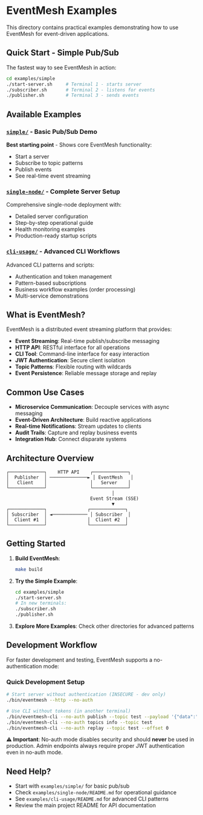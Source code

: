 # EventMesh Examples

This directory contains practical examples demonstrating how to use EventMesh for event-driven applications.

## Quick Start - Simple Pub/Sub

The fastest way to see EventMesh in action:

```bash
cd examples/simple
./start-server.sh     # Terminal 1 - starts server
./subscriber.sh       # Terminal 2 - listens for events
./publisher.sh        # Terminal 3 - sends events
```

## Available Examples

### [`simple/`](simple/) - Basic Pub/Sub Demo
**Best starting point** - Shows core EventMesh functionality:
- Start a server
- Subscribe to topic patterns
- Publish events
- See real-time event streaming

### [`single-node/`](single-node/) - Complete Server Setup
Comprehensive single-node deployment with:
- Detailed server configuration
- Step-by-step operational guide
- Health monitoring examples
- Production-ready startup scripts

### [`cli-usage/`](cli-usage/) - Advanced CLI Workflows
Advanced CLI patterns and scripts:
- Authentication and token management
- Pattern-based subscriptions
- Business workflow examples (order processing)
- Multi-service demonstrations

## What is EventMesh?

EventMesh is a distributed event streaming platform that provides:

- **Event Streaming**: Real-time publish/subscribe messaging
- **HTTP API**: RESTful interface for all operations
- **CLI Tool**: Command-line interface for easy interaction
- **JWT Authentication**: Secure client isolation
- **Topic Patterns**: Flexible routing with wildcards
- **Event Persistence**: Reliable message storage and replay

## Common Use Cases

- **Microservice Communication**: Decouple services with async messaging
- **Event-Driven Architecture**: Build reactive applications
- **Real-time Notifications**: Stream updates to clients
- **Audit Trails**: Capture and replay business events
- **Integration Hub**: Connect disparate systems

## Architecture Overview

```
┌─────────────┐    HTTP API    ┌─────────────┐
│  Publisher  │ ──────────────► │ EventMesh   │
│   Client    │                │   Server    │
└─────────────┘                └─────────────┘
                                       │
                               Event Stream (SSE)
                                       ▼
┌─────────────┐               ┌─────────────┐
│ Subscriber  │ ◄───────────── │ Subscriber  │
│  Client #1  │               │  Client #2  │
└─────────────┘               └─────────────┘
```

## Getting Started

1. **Build EventMesh**:
   ```bash
   make build
   ```

2. **Try the Simple Example**:
   ```bash
   cd examples/simple
   ./start-server.sh
   # In new terminals:
   ./subscriber.sh
   ./publisher.sh
   ```

3. **Explore More Examples**: Check other directories for advanced patterns

## Development Workflow

For faster development and testing, EventMesh supports a no-authentication mode:

### Quick Development Setup
```bash
# Start server without authentication (INSECURE - dev only)
./bin/eventmesh --http --no-auth

# Use CLI without tokens (in another terminal)
./bin/eventmesh-cli --no-auth publish --topic test --payload '{"data":"value"}'
./bin/eventmesh-cli --no-auth topics info --topic test
./bin/eventmesh-cli --no-auth replay --topic test --offset 0
```

**⚠️ Important**: No-auth mode disables security and should **never** be used in production. Admin endpoints always require proper JWT authentication even in no-auth mode.

## Need Help?

- Start with `examples/simple/` for basic pub/sub
- Check `examples/single-node/README.md` for operational guidance
- See `examples/cli-usage/README.md` for advanced CLI patterns
- Review the main project README for API documentation